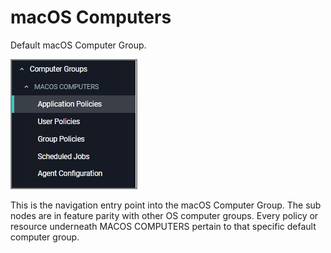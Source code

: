 [title]: # (macOS Computers)
[tags]: # (admin,configuration)
[priority]: # (2)
# macOS Computers

Default macOS Computer Group. 

![default](images/default.png "Default macOS Computer Group")

This is the navigation entry point into the macOS Computer Group. The sub nodes are in feature parity with other OS computer groups. Every policy or resource underneath MACOS COMPUTERS pertain to that specific default computer group.